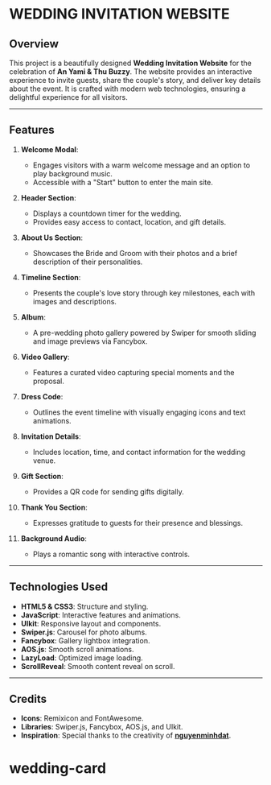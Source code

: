 # WEDDING INVITATION WEBSITE

## Overview

This project is a beautifully designed **Wedding Invitation Website** for the celebration of **An Yami & Thu Buzzy**. The website provides an interactive experience to invite guests, share the couple's story, and deliver key details about the event. It is crafted with modern web technologies, ensuring a delightful experience for all visitors.

---

## Features

1. **Welcome Modal**:
   - Engages visitors with a warm welcome message and an option to play background music.
   - Accessible with a "Start" button to enter the main site.

2. **Header Section**:
   - Displays a countdown timer for the wedding.
   - Provides easy access to contact, location, and gift details.

3. **About Us Section**:
   - Showcases the Bride and Groom with their photos and a brief description of their personalities.

4. **Timeline Section**:
   - Presents the couple's love story through key milestones, each with images and descriptions.

5. **Album**:
   - A pre-wedding photo gallery powered by Swiper for smooth sliding and image previews via Fancybox.

6. **Video Gallery**:
   - Features a curated video capturing special moments and the proposal.

7. **Dress Code**:
   - Outlines the event timeline with visually engaging icons and text animations.

8. **Invitation Details**:
   - Includes location, time, and contact information for the wedding venue.

9. **Gift Section**:
   - Provides a QR code for sending gifts digitally.

10. **Thank You Section**:
    - Expresses gratitude to guests for their presence and blessings.

11. **Background Audio**:
    - Plays a romantic song with interactive controls.

---

## Technologies Used

- **HTML5 & CSS3**: Structure and styling.
- **JavaScript**: Interactive features and animations.
- **UIkit**: Responsive layout and components.
- **Swiper.js**: Carousel for photo albums.
- **Fancybox**: Gallery lightbox integration.
- **AOS.js**: Smooth scroll animations.
- **LazyLoad**: Optimized image loading.
- **ScrollReveal**: Smooth content reveal on scroll.

---

## Credits

- **Icons**: Remixicon and FontAwesome.
- **Libraries**: Swiper.js, Fancybox, AOS.js, and UIkit.
- **Inspiration**: Special thanks to the creativity of **[nguyenminhdat](https://github.com/nguyenminhdat)**.
# wedding-card
